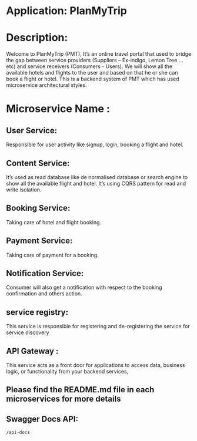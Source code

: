 # Application: PlanMyTrip
# Description:
  Welcome to PlanMyTrip (PMT), It’s an online travel portal that used to bridge the gap between service providers (Suppliers – Ex-indigo, Lemon Tree … etc) and service receivers (Consumers - Users). 
  We will show all the available hotels and flights to the user and based on that he or she can book a flight or hotel. 
  This is a backend system of PMT which has used microservice architectural styles.

# Microservice Name :
  ## User Service:
   Responsible for user activity like signup, login, booking a flight and hotel.
  ## Content Service: 
  It’s used as read database like de normalised database or search engine to show all the available flight and hotel. It’s using CQRS pattern for read and write isolation.
  ## Booking Service:
   Taking care of hotel and flight booking.
  ## Payment Service: 
  Taking care of payment for a booking.
  ## Notification Service: 
  Consumer will also get a notification with respect to the booking confirmation and others action.
  ## service registry: 
  This service is responsible for registering and de-registering the service for service discovery
  ## API Gateway : 
  This service acts as a front door for applications to access data, business logic, or functionality from your backend services,

## Please find the README.md file in each microservices for more details

## Swagger Docs API: 
    /api-docs

